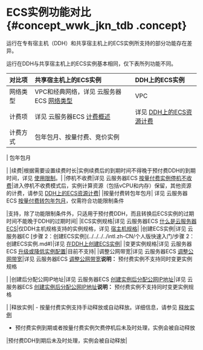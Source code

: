 # ECS实例功能对比 {#concept_wwk_jkn_tdb .concept}

运行在专有宿主机（DDH）和共享宿主机上的ECS实例所支持的部分功能存在差异。

运行在DDH与共享宿主机上的ECS实例基本相同，仅下表所列功能不同。

|对比项|共享宿主机上的ECS实例|DDH上的ECS实例|
|:--|:-----------|:---------|
|网络类型|VPC和经典网络，详见 云服务器ECS [网络类型](../../../../intl.zh-CN/产品简介/网络和安全性/网络类型.md#)|VPC|
|计费项|详见 云服务器ECS [计费概述](../../../../intl.zh-CN/产品定价/计费概述.md#)|详见 [DDH上的ECS资源计费](../../../../intl.zh-CN/产品定价/DDH上的ECS资源计费.md#)|
|计费方式| 包年包月、按量付费、竞价实例

 | 包年包月

 |
|续费|根据需要设置续费时长|实例续费后的到期时间不得晚于预付费DDH的到期时间，详见 [使用限制](intl.zh-CN/产品简介/使用限制.md#)。|
|停机不收费|详见 云服务器ECS [按量付费实例停机不收费](../../../../intl.zh-CN/产品定价/按量付费实例停机不收费.md#)|进入停机不收费模式后，实例计算资源（包括vCPU和内存）保留，其他资源的计费，请参见 [DDH上的ECS资源计费](../../../../intl.zh-CN/产品定价/DDH上的ECS资源计费.md#)|
|按量付费转包年包月| 详见 云服务器ECS [按量付费转包年包月](../../../../intl.zh-CN/产品定价/按量付费转包年包月.md#)，仅需符合功能限制条件

 |支持，除了功能限制条件外，只适用于预付费DDH，而且转换后ECS实例的过期时间不能晚于DDH的过期时间|
|ECS实例规格|详见 云服务器ECS [什么是云服务器ECS](../../../../intl.zh-CN/产品简介/什么是云服务器ECS.md#)|仅DDH主机规格支持的实例规格，详见 [宿主机规格](intl.zh-CN/产品简介/宿主机规格.md#)|
|创建ECS实例|详见 云服务器EC [步骤 2：创建ECS实例](../../../../intl.zh-CN/个人版快速入门/步骤 2：创建ECS实例.md#)|详见 [在DDH上创建ECS实例](../../../../intl.zh-CN/快速入门/在DDH上创建ECS实例.md#)|
|变更实例规格|详见 云服务器ECS [升级或降低实例配置](../../../../intl.zh-CN/用户指南/实例/升降配/升降配概述.md#ChangeType)|目前不支持|
|调整公网带宽|详见 云服务器ECS [调整公网带宽](../../../../intl.zh-CN/用户指南/实例/升降配/升降配概述.md#ChangeBandwidth)|详见 云服务器ECS [调整公网带宽](../../../../intl.zh-CN/用户指南/实例/升降配/升降配概述.md#ChangeBandwidth)**说明：** 预付费实例不支持同时变更实例规格

|
|创建后分配公网IP地址|详见 云服务器ECS [创建实例后分配公网IP地址](../../../../intl.zh-CN/用户指南/实例/升降配/升降配概述.md#AllocatePublicIp)|详见 云服务器ECS [创建实例后分配公网IP地址](../../../../intl.zh-CN/用户指南/实例/升降配/升降配概述.md#AllocatePublicIp)**说明：** 预付费实例不支持同时变更实例规格

|
|释放实例| -   按量付费实例支持手动释放或自动释放。详细信息，请参见 [释放实例](../../../../intl.zh-CN/用户指南/实例/释放实例.md#)
-   预付费实例到期或者按量付费实例欠费停机后未及时处理，实例会被自动释放

 |预付费DDH到期后未及时处理，实例会被自动释放|


